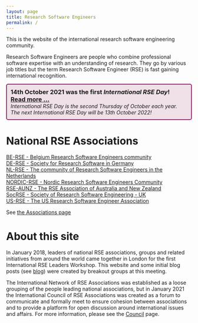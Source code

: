 ```yaml
---
layout: page
title: Research Software Engineers
permalink: /
---
```


This is the website of the international research software engineering community.  

Research Software Engineers are people who combine professional software expertise with an understanding of research. They go by various job titles but the term Research Software Engineer (RSE) is fast gaining international recognition.

<div style="position: relative; height: auto; border: 2px solid #841b5f; margin: 10px auto; padding: 10px; box-sizing: border-box; background-color: #f0e1e8; border-radius: 5px;">
<h3 style="padding: 0; margin: 0;">14th October 2021 was the first <i>International RSE Day</i>!<br>
<a href="council/intl-rse-day.html">Read more ...</a></h3>
<i>International RSE Day is the second Thursday of October each year.<br>
  The next International RSE Day will be 13th October 2022!</i>
</div>

# National RSE Associations

[BE-RSE - Belgium Research Software Engineers community](https://be-rse.org/) <br />
[DE-RSE - Society for Research Software in Germany](http://de-rse.org)  <br />
[NL-RSE - The community of Research Software Engineers in the Netherlands](http://nl-rse.org)  <br />
[NORDIC-RSE - Nordic Research Software Engineers Community](http://nordic-rse.org/) <br />
[RSE-AUNZ - The RSE Association of Australia and New Zealand](https://rse-aunz.github.io/) <br />
[SocRSE - Society of Research Software Engineering - UK](https://society-rse.org/)  <br />
[US-RSE - The US Research Software Engineer Association](http://us-rse.org/) <br />

See [the Associations page](http://researchsoftware.org/assoc.html)

# About this site

In January 2018, leaders of national RSE associations, groups and related initiatives from around the world came together in London for the first International RSE Leaders Workshop. This website and some initial blog posts (see [blog](https://researchsoftware.org/blog.html)) were created by breakout groups at this meeting.

The International Network of RSE Associations was established as a loose grouping of the people leading national associations, but in January 2021 the
International Council of RSE Associations was created as a forum to communicate and formally meet to ensure cohesion between associations and to provide a platform
for open discussion around international issues and affairs. For more information, please see the [Council](https://researchsoftware.org/council.html) page.
